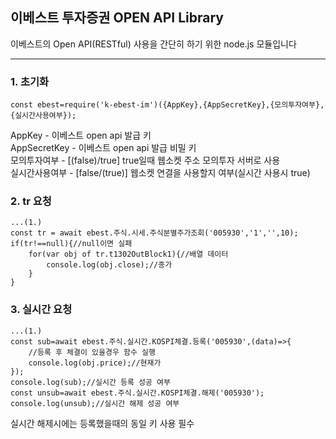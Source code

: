 ## 이베스트 투자증권 OPEN API Library
이베스트의 Open API(RESTful) 사용을 간단히 하기 위한 node.js 모듈입니다  

----
  
### 1. 초기화

    const ebest=require('k-ebest-im')({AppKey},{AppSecretKey},{모의투자여부},{실시간사용여부});  
  
AppKey - 이베스트 open api 발급 키  
AppSecretKey - 이베스트 open api 발급 비밀 키  
모의투자여부 - [(false)/true] true일때 웹소켓 주소 모의투자 서버로 사용  
실시간사용여부 - [false/(true)] 웹소켓 연결을 사용할지 여부(실시간 사용시 true)  
  
### 2. tr 요청

    ...(1.)  
    const tr = await ebest.주식.시세.주식분별주가조회('005930','1','',10);  
    if(tr!==null){//null이면 실패  
        for(var obj of tr.t1302OutBlock1){//배열 데이터  
            console.log(obj.close);//종가  
        }  
    }  

### 3. 실시간 요청

    ...(1.)  
    const sub=await ebest.주식.실시간.KOSPI체결.등록('005930',(data)=>{  
        //등록 후 체결이 있을경우 함수 실행  
        console.log(obj.price);//현재가  
    });  
    console.log(sub);//실시간 등록 성공 여부  
    const unsub=await ebest.주식.실시간.KOSPI체결.해제('005930');  
    console.log(unsub);//실시간 해제 성공 여부  

실시간 해제시에는 등록했을때의 동일 키 사용 필수